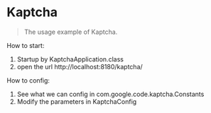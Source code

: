 #  Kaptcha

> The usage example of Kaptcha.

How to start:
1. Startup by KaptchaApplication.class
2. open the url http://localhost:8180/kaptcha/

How to config:
1. See what we can config in com.google.code.kaptcha.Constants
2. Modify the parameters in KaptchaConfig